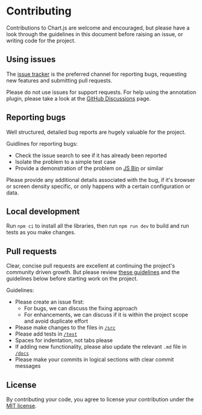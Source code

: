 # Contributing

Contributions to Chart.js are welcome and encouraged, but please have a look through the guidelines in this document before raising an issue, or writing code for the project.

## Using issues

The [issue tracker](https://github.com/chartjs/chartjs-plugin-annotation/issues) is the preferred channel for reporting bugs, requesting new features and submitting pull requests.

Please do not use issues for support requests. For help using the annotation plugin, please take a look at the [GitHub Discussions](https://github.com/chartjs/chartjs-plugin-annotation/discussions) page.

## Reporting bugs

Well structured, detailed bug reports are hugely valuable for the project.

Guidlines for reporting bugs:

- Check the issue search to see if it has already been reported
- Isolate the problem to a simple test case
- Provide a demonstration of the problem on [JS Bin](http://jsbin.com) or similar

Please provide any additional details associated with the bug, if it's browser or screen density specific, or only happens with a certain configuration or data.

## Local development

Run `npm ci` to install all the libraries, then run `npm run dev` to build and run tests as you make changes.

## Pull requests

Clear, concise pull requests are excellent at continuing the project's community driven growth. But please review [these guidelines](https://github.com/blog/1943-how-to-write-the-perfect-pull-request) and the guidelines below before starting work on the project.

Guidelines:

- Please create an issue first:
  - For bugs, we can discuss the fixing approach
  - For enhancements, we can discuss if it is within the project scope and avoid duplicate effort
- Please make changes to the files in [`/src`](https://github.com/chartjs/chartjs-plugin-annotation/tree/master/src)
- Please add tests in [`/test`](https://github.com/chartjs/chartjs-plugin-annotation/tree/master/test)
- Spaces for indentation, not tabs please
- If adding new functionality, please also update the relevant `.md` file in [`/docs`](https://github.com/chartjs/chartjs-plugin-annotation/tree/master/docs)
- Please make your commits in logical sections with clear commit messages

## License

By contributing your code, you agree to license your contribution under the [MIT license](https://github.com/chartjs/Chart.js/blob/master/LICENSE.md).
